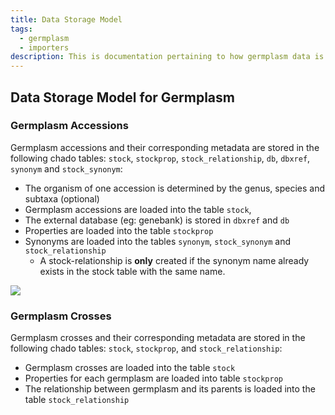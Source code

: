 ```yaml
---
title: Data Storage Model
tags:
  - germplasm
  - importers
description: This is documentation pertaining to how germplasm data is stored in the Chado database.
---
```


## Data Storage Model for Germplasm

### Germplasm Accessions
Germplasm accessions and their corresponding metadata are stored in the following chado tables: `stock`, `stockprop`, `stock_relationship`, `db`, `dbxref`, `synonym` and `stock_synonym`:

- The organism of one accession is determined by the genus, species and subtaxa (optional)
- Germplasm accessions are loaded into the table `stock`, 
- The external database (eg: genebank) is stored in `dbxref` and `db`
- Properties are loaded into the table `stockprop`
- Synonyms are loaded into the tables `synonym`, `stock_synonym` and `stock_relationship`
  - A stock-relationship is **only** created if the synonym name already exists in the stock table with the same name.

![](https://github.com/TripalCultivate/docs/assets/7927760/a4ad840a-a777-4163-812f-5a42f4be306c)


### Germplasm Crosses
Germplasm crosses and their corresponding metadata are stored in the following chado tables: `stock`, `stockprop`, and `stock_relationship`:
  
- Germplasm crosses are loaded into the table `stock`
- Properties for each germplasm are loaded into table `stockprop`
- The relationship between germplasm and its parents is loaded into the table `stock_relationship`
